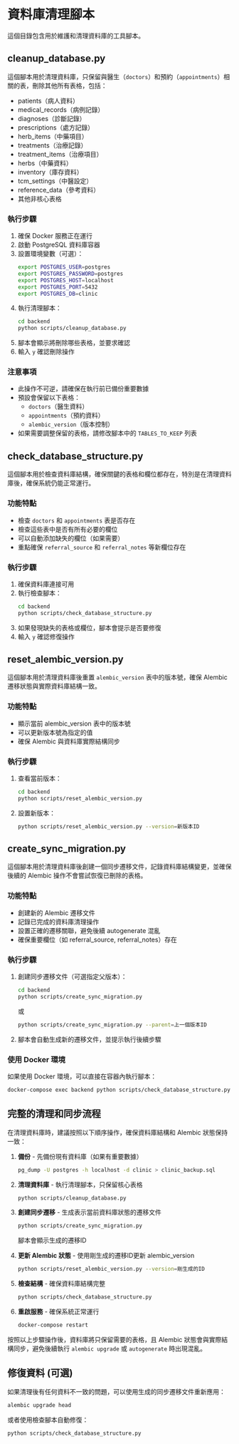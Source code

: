 # 資料庫清理腳本

這個目錄包含用於維護和清理資料庫的工具腳本。

## cleanup_database.py

這個腳本用於清理資料庫，只保留與醫生（`doctors`）和預約（`appointments`）相關的表，刪除其他所有表格，包括：

- patients（病人資料）
- medical_records（病例記錄）
- diagnoses（診斷記錄）
- prescriptions（處方記錄）
- herb_items（中藥項目）
- treatments（治療記錄）
- treatment_items（治療項目）
- herbs（中藥資料）
- inventory（庫存資料）
- tcm_settings（中醫設定）
- reference_data（參考資料）
- 其他非核心表格

### 執行步驟

1. 確保 Docker 服務正在運行
2. 啟動 PostgreSQL 資料庫容器
3. 設置環境變數（可選）：
   ```bash
   export POSTGRES_USER=postgres
   export POSTGRES_PASSWORD=postgres
   export POSTGRES_HOST=localhost
   export POSTGRES_PORT=5432
   export POSTGRES_DB=clinic
   ```
4. 執行清理腳本：
   ```bash
   cd backend
   python scripts/cleanup_database.py
   ```
5. 腳本會顯示將刪除哪些表格，並要求確認
6. 輸入 `y` 確認刪除操作

### 注意事項

- 此操作不可逆，請確保在執行前已備份重要數據
- 預設會保留以下表格：
  - `doctors`（醫生資料）
  - `appointments`（預約資料）
  - `alembic_version`（版本控制）
- 如果需要調整保留的表格，請修改腳本中的 `TABLES_TO_KEEP` 列表

## check_database_structure.py

這個腳本用於檢查資料庫結構，確保關鍵的表格和欄位都存在，特別是在清理資料庫後，確保系統仍能正常運行。

### 功能特點

- 檢查 `doctors` 和 `appointments` 表是否存在
- 檢查這些表中是否有所有必要的欄位
- 可以自動添加缺失的欄位（如果需要）
- 重點確保 `referral_source` 和 `referral_notes` 等新欄位存在

### 執行步驟

1. 確保資料庫連接可用
2. 執行檢查腳本：
   ```bash
   cd backend
   python scripts/check_database_structure.py
   ```
3. 如果發現缺失的表格或欄位，腳本會提示是否要修復
4. 輸入 `y` 確認修復操作

## reset_alembic_version.py

這個腳本用於清理資料庫後重置 `alembic_version` 表中的版本號，確保 Alembic 遷移狀態與實際資料庫結構一致。

### 功能特點

- 顯示當前 alembic_version 表中的版本號
- 可以更新版本號為指定的值
- 確保 Alembic 與資料庫實際結構同步

### 執行步驟

1. 查看當前版本：
   ```bash
   cd backend
   python scripts/reset_alembic_version.py
   ```

2. 設置新版本：
   ```bash
   python scripts/reset_alembic_version.py --version=新版本ID
   ```

## create_sync_migration.py

這個腳本用於清理資料庫後創建一個同步遷移文件，記錄資料庫結構變更，並確保後續的 Alembic 操作不會嘗試恢復已刪除的表格。

### 功能特點

- 創建新的 Alembic 遷移文件
- 記錄已完成的資料庫清理操作
- 設置正確的遷移關聯，避免後續 autogenerate 混亂
- 確保重要欄位（如 referral_source, referral_notes）存在

### 執行步驟

1. 創建同步遷移文件（可選指定父版本）：
   ```bash
   cd backend
   python scripts/create_sync_migration.py
   ```
   或
   ```bash
   python scripts/create_sync_migration.py --parent=上一個版本ID
   ```

2. 腳本會自動生成新的遷移文件，並提示執行後續步驟

### 使用 Docker 環境

如果使用 Docker 環境，可以直接在容器內執行腳本：

```bash
docker-compose exec backend python scripts/check_database_structure.py
```

## 完整的清理和同步流程

在清理資料庫時，建議按照以下順序操作，確保資料庫結構和 Alembic 狀態保持一致：

1. **備份** - 先備份現有資料庫（如果有重要數據）
   ```bash
   pg_dump -U postgres -h localhost -d clinic > clinic_backup.sql
   ```

2. **清理資料庫** - 執行清理腳本，只保留核心表格
   ```bash
   python scripts/cleanup_database.py
   ```

3. **創建同步遷移** - 生成表示當前資料庫狀態的遷移文件
   ```bash
   python scripts/create_sync_migration.py
   ```
   腳本會顯示生成的遷移ID

4. **更新 Alembic 狀態** - 使用剛生成的遷移ID更新 alembic_version
   ```bash
   python scripts/reset_alembic_version.py --version=剛生成的ID
   ```

5. **檢查結構** - 確保資料庫結構完整
   ```bash
   python scripts/check_database_structure.py
   ```

6. **重啟服務** - 確保系統正常運行
   ```bash
   docker-compose restart
   ```

按照以上步驟操作後，資料庫將只保留需要的表格，且 Alembic 狀態會與實際結構同步，避免後續執行 `alembic upgrade` 或 `autogenerate` 時出現混亂。

## 修復資料 (可選)

如果清理後有任何資料不一致的問題，可以使用生成的同步遷移文件重新應用：

```bash
alembic upgrade head
```

或者使用檢查腳本自動修復：

```bash
python scripts/check_database_structure.py
``` 
